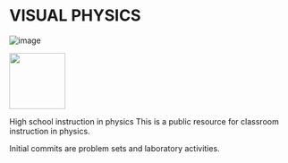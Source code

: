 # VISUAL PHYSICS

![image](https://github.com/peteryim/VISUAL-PHYSICS/assets/23123670/462ac307-cc10-4bc4-afc6-2ebf30617507)

<img src="https://github.com/peteryim/VISUAL-PHYSICS/assets/23123670/462ac307-cc10-4bc4-afc6-2ebf30617507" width="100" height="100">

High school instruction in physics
This is a public resource for classroom instruction in physics.

Initial commits are problem sets and laboratory activities.
